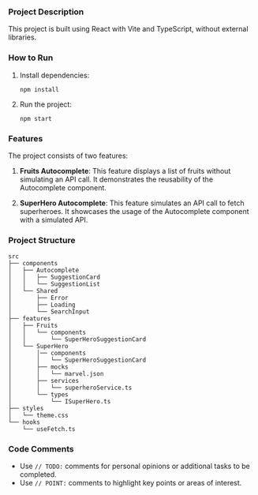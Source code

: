 ### Project Description

This project is built using React with Vite and TypeScript, without external libraries.

### How to Run

1. Install dependencies:

   ```
   npm install
   ```

2. Run the project:
   ```
   npm start
   ```

### Features

The project consists of two features:

1. **Fruits Autocomplete**: This feature displays a list of fruits without simulating an API call. It demonstrates the reusability of the Autocomplete component.

2. **SuperHero Autocomplete**: This feature simulates an API call to fetch superheroes. It showcases the usage of the Autocomplete component with a simulated API.

### Project Structure

```
src
├── components
│   ├── Autocomplete
│   │   ├── SuggestionCard
│   │   └── SuggestionList
│   └── Shared
│       ├── Error
│       ├── Loading
│       └── SearchInput
├── features
│   ├── Fruits
│   │   └── components
│   │       └── SuperHeroSuggestionCard
│   └── SuperHero
│       │── components
│       │   └── SuperHeroSuggestionCard
│       ├── mocks
│       │   └── marvel.json
│       ├── services
│       │   └── superheroService.ts
│       └── types
│           └── ISuperHero.ts
├── styles
│   └── theme.css
└── hooks
    └── useFetch.ts

```

### Code Comments
- Use `// TODO:` comments for personal opinions or additional tasks to be completed.
- Use `// POINT:` comments to highlight key points or areas of interest.
